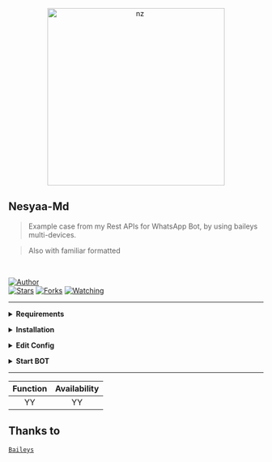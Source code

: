 <p align="center">
<img src="https://c.tenor.com/5Beb0m1Ip9wAAAAC/waifu-anime.gif" alt="nz" width="350"/>
</p>

## Nesyaa-Md
> Example case from my Rest APIs for WhatsApp Bot,
> by using baileys multi-devices.

> Also with familiar formatted

</br>

<a href="https://github.com/zhwzein"><img title="Author" src="https://img.shields.io/badge/Author-Zhwzein-blue.svg?color=54aeff&style=for-the-badge&logo=github" /></a>  
<a href="https://github.com/zhwzein/Nesyaa-Md"><img title="Stars" src="https://img.shields.io/github/stars/zhwzein/Nesyaa-Md?color=54aeff&style=flat-square" /></a>
<a href="https://github.com/zhwzein/Nesyaa-Md/network/members"><img title="Forks" src="https://img.shields.io/github/forks/zhwzein/Nesyaa-Md?color=54aeff&style=flat-square" /></a>
<a href="https://github.com/zhwzein/Nesyaa-Md/watchers"><img title="Watching" src="https://img.shields.io/github/watchers/zhwzein/Nesyaa-Md?label=watchers&color=54aeff&style=flat-square" /></a> <br>

---

<!-- Requirements -->
<b><details><summary>Requirements</summary>
* Text Editor
* [Node JS](https://nodejs.org/en/)
* [Git](https://git-scm.com/downloads)
</b></details>

<!-- Installation -->
<b><details><summary>Installation</summary>
```bash
> git clone https://github.com/zhwzein/Nesyaa-Md
> cd Nesyaa-Md
> npm install
```
</b></details>

<!-- Edit -->
<b><details><summary>Edit Config</summary>
```bash
apikey = "YOURAPIKEY"
ownerNumber = ["62812XXXX"]
```
GET FREE APIKEY [HERE](https://zenzapi.xyz/)
</b></details>

<!-- Start -->
<b><details><summary>Start BOT</summary>
```bash
> npm start
```
SCAN THE QR USING YOUR WHATSAPP!
</b></details>

---

| Function |  Availability |
| :------: |  :----------: |
|   YY     |       YY      |


## Thanks to

  [`Baileys`](https://github.com/adiwajshing/Baileys)
